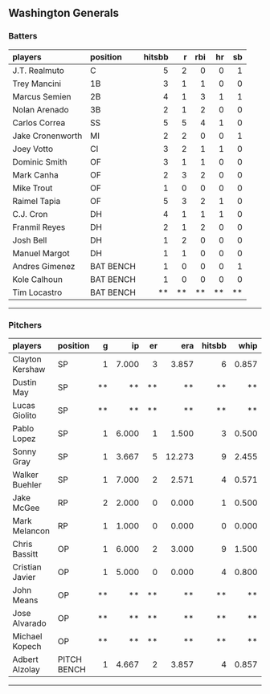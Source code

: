 ## Washington Generals

### Batters

 
|players          |position  | hitsbb|  r| rbi| hr| sb| 
|:----------------|:---------|------:|--:|---:|--:|--:| 
|J.T. Realmuto    |C         |      5|  2|   0|  0|  1| 
|Trey Mancini     |1B        |      3|  1|   1|  0|  0| 
|Marcus Semien    |2B        |      4|  1|   3|  1|  1| 
|Nolan Arenado    |3B        |      2|  1|   2|  0|  0| 
|Carlos Correa    |SS        |      5|  5|   4|  1|  0| 
|Jake Cronenworth |MI        |      2|  2|   0|  0|  1| 
|Joey Votto       |CI        |      3|  2|   1|  1|  0| 
|Dominic Smith    |OF        |      3|  1|   1|  0|  0| 
|Mark Canha       |OF        |      2|  3|   2|  0|  0| 
|Mike Trout       |OF        |      1|  0|   0|  0|  0| 
|Raimel Tapia     |OF        |      5|  3|   2|  1|  0| 
|C.J. Cron        |DH        |      4|  1|   1|  1|  0| 
|Franmil Reyes    |DH        |      2|  1|   2|  0|  0| 
|Josh Bell        |DH        |      1|  2|   0|  0|  0| 
|Manuel Margot    |DH        |      1|  1|   0|  0|  0| 
|Andres Gimenez   |BAT BENCH |      1|  0|   0|  0|  1| 
|Kole Calhoun     |BAT BENCH |      1|  0|   0|  0|  0| 
|Tim Locastro     |BAT BENCH |     **| **|  **| **| **| 

* * *

### Pitchers

 
|players         |position    |  g|    ip| er|    era| hitsbb|  whip| so|  w| sv| 
|:---------------|:-----------|--:|-----:|--:|------:|------:|-----:|--:|--:|--:| 
|Clayton Kershaw |SP          |  1| 7.000|  3|  3.857|      6| 0.857|  7|  0|  0| 
|Dustin May      |SP          | **|    **| **|     **|     **|    **| **| **| **| 
|Lucas Giolito   |SP          | **|    **| **|     **|     **|    **| **| **| **| 
|Pablo Lopez     |SP          |  1| 6.000|  1|  1.500|      3| 0.500|  7|  0|  0| 
|Sonny Gray      |SP          |  1| 3.667|  5| 12.273|      9| 2.455|  6|  0|  0| 
|Walker Buehler  |SP          |  1| 7.000|  2|  2.571|      4| 0.571|  9|  0|  0| 
|Jake McGee      |RP          |  2| 2.000|  0|  0.000|      1| 0.500|  6|  0|  1| 
|Mark Melancon   |RP          |  1| 1.000|  0|  0.000|      0| 0.000|  3|  0|  1| 
|Chris Bassitt   |OP          |  1| 6.000|  2|  3.000|      9| 1.500|  8|  1|  0| 
|Cristian Javier |OP          |  1| 5.000|  0|  0.000|      4| 0.800|  9|  1|  0| 
|John Means      |OP          | **|    **| **|     **|     **|    **| **| **| **| 
|Jose Alvarado   |OP          | **|    **| **|     **|     **|    **| **| **| **| 
|Michael Kopech  |OP          | **|    **| **|     **|     **|    **| **| **| **| 
|Adbert Alzolay  |PITCH BENCH |  1| 4.667|  2|  3.857|      4| 0.857|  7|  0|  0| 


* * *


